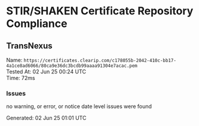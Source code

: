 # STIR/SHAKEN Certificate Repository Compliance

## TransNexus

Name: `https://certificates.clearip.com/c178055b-2042-410c-bb17-4a1ce8ad6066/80ca9e36dc3bcdb99aaaa91304e7acac.pem`\
Tested At: 02 Jun 25 00:24 UTC\
Time: 72ms

### Issues

no warning, or error, or notice date level issues were found

Generated: 02 Jun 25 01:01 UTC